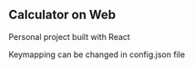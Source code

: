 ## Calculator on Web ##

Personal project built with React

Keymapping can be changed in config.json file
